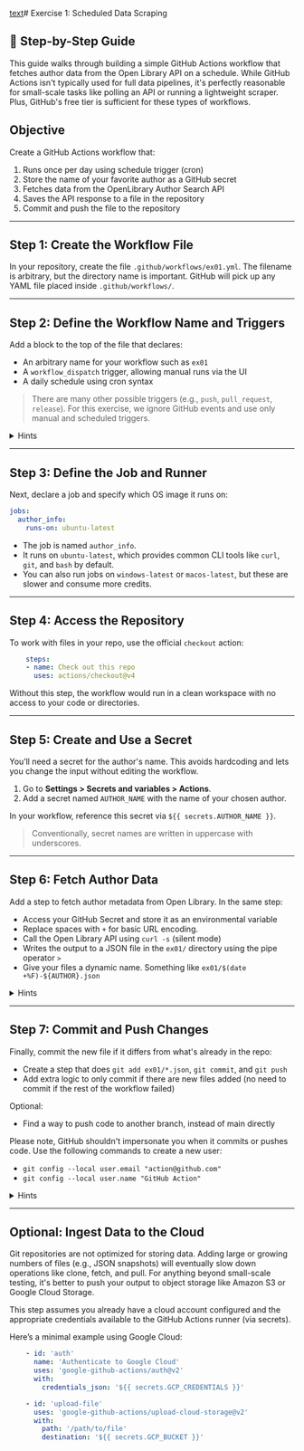 [text](../.github)# Exercise 1: Scheduled Data Scraping
## 🧱 Step-by-Step Guide

This guide walks through building a simple GitHub Actions workflow that fetches author data from the Open Library API on a schedule. While GitHub Actions isn't typically used for full data pipelines, it's perfectly reasonable for small-scale tasks like polling an API or running a lightweight scraper. Plus, GitHub's free tier is sufficient for these types of workflows.

## Objective
Create a GitHub Actions workflow that:
1. Runs once per day using schedule trigger (cron)
2. Store the name of your favorite author as a GitHub secret
3. Fetches data from the OpenLibrary Author Search API
4. Saves the API response to a file in the repository
5. Commit and push the file to the repository

---

## Step 1: Create the Workflow File

In your repository, create the file `.github/workflows/ex01.yml`. The filename is arbitrary, but the directory name is important. GitHub will pick up any YAML file placed inside `.github/workflows/`.

---

## Step 2: Define the Workflow Name and Triggers

Add a block to the top of the file that declares:
- An arbitrary name for your workflow such as `ex01`
- A `workflow_dispatch` trigger, allowing manual runs via the UI
- A daily schedule using cron syntax

> There are many other possible triggers (e.g., `push`, `pull_request`, `release`). For this exercise, we ignore GitHub events and use only manual and scheduled triggers.

<details>
<summary>Hints</summary>

```yaml
name: ex01

on:
  workflow_dispatch:
  schedule:
    - cron: '0 8 * * *' # every day at 08:00 UTC
```
</details>

---

## Step 3: Define the Job and Runner

Next, declare a job and specify which OS image it runs on:

```yaml
jobs:
  author_info:
    runs-on: ubuntu-latest
```

- The job is named `author_info`.
- It runs on `ubuntu-latest`, which provides common CLI tools like `curl`, `git`, and `bash` by default.
- You can also run jobs on `windows-latest` or `macos-latest`, but these are slower and consume more credits.

---

## Step 4: Access the Repository

To work with files in your repo, use the official `checkout` action:

```yaml
    steps:
    - name: Check out this repo
      uses: actions/checkout@v4
```

Without this step, the workflow would run in a clean workspace with no access to your code or directories.

---

## Step 5: Create and Use a Secret

You’ll need a secret for the author's name. This avoids hardcoding and lets you change the input without editing the workflow.

1. Go to **Settings > Secrets and variables > Actions**.
2. Add a secret named `AUTHOR_NAME` with the name of your chosen author.

In your workflow, reference this secret via `${{ secrets.AUTHOR_NAME }}`.

> Conventionally, secret names are written in uppercase with underscores.

---

## Step 6: Fetch Author Data

Add a step to fetch author metadata from Open Library. In the same step:
- Access your GitHub Secret and store it as an environmental variable
- Replace spaces with `+` for basic URL encoding.
- Call the Open Library API using `curl -s` (silent mode)
- Writes the output to a JSON file in the `ex01/` directory using the pipe operator `>`
- Give your files a dynamic name. Something like `ex01/$(date +%F)-${AUTHOR}.json`

<details>
<summary>Hints</summary>

```yaml
    - name: Fetch author name from secrets
      env:
        AUTHOR_NAME: ${{ secrets.AUTHOR_NAME }}
      run: |-
        AUTHOR="${AUTHOR_NAME}"
        AUTHOR_ENCODED=$(echo "$AUTHOR" | sed 's/ /+/g')
        curl -s "https://openlibrary.org/search/authors.json?q=${AUTHOR_ENCODED}" > "ex01/$(date +%F)-${AUTHOR}.json"
```
</details>

---

## Step 7: Commit and Push Changes

Finally, commit the new file if it differs from what's already in the repo:
- Create a step that does `git add ex01/*.json`, `git commit`, and `git push`
- Add extra logic to only commit if there are new files added (no need to commit if the rest of the workflow failed)

Optional:
- Find a way to push code to another branch, instead of main directly

Please note, GitHub shouldn't impersonate you when it commits or pushes code. Use the following commands to create a new user:
- `git config --local user.email "action@github.com"`
- `git config --local user.name "GitHub Action"`

<details>
<summary>Hints</summary>

```yaml
    - name: Commit and push changes
      run: |-
        git config --local user.email "action@github.com"
        git config --local user.name "GitHub Action"
        git add ex01/*.json
        git diff --staged --quiet || git commit -m "Update author data - $(date +%F)"
        git push
```
</details>

---

## Optional: Ingest Data to the Cloud
Git repositories are not optimized for storing data. Adding large or growing numbers of files (e.g., JSON snapshots) will eventually slow down operations like clone, fetch, and pull. For anything beyond small-scale testing, it's better to push your output to object storage like Amazon S3 or Google Cloud Storage.

This step assumes you already have a cloud account configured and the appropriate credentials available to the GitHub Actions runner (via secrets).

Here’s a minimal example using Google Cloud:
```yaml
    - id: 'auth'
      name: 'Authenticate to Google Cloud'
      uses: 'google-github-actions/auth@v2'
      with:
        credentials_json: '${{ secrets.GCP_CREDENTIALS }}'

    - id: 'upload-file'
      uses: 'google-github-actions/upload-cloud-storage@v2'
      with:
        path: '/path/to/file'
        destination: '${{ secrets.GCP_BUCKET }}'
```